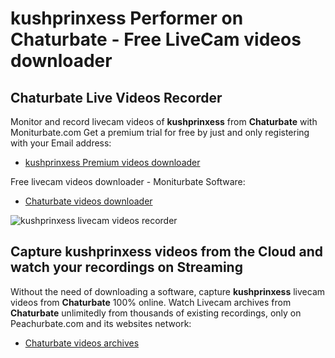 # kushprinxess Performer on Chaturbate - Free LiveCam videos downloader

## Chaturbate Live Videos Recorder

Monitor and record livecam videos of **kushprinxess** from **Chaturbate** with Moniturbate.com
Get a premium trial for free by just and only registering with your Email address:
* [kushprinxess Premium videos downloader](https://moniturbate.com/request-demo-licence-key.html)

Free livecam videos downloader - Moniturbate Software:
* [Chaturbate videos downloader](https://moniturbate.com/moniturbate-download-software.html)

![kushprinxess livecam videos recorder](https://peachurnet.com/templates/moniturbate-software.png)


## Capture kushprinxess videos from the Cloud and watch your recordings on Streaming

Without the need of downloading a software, capture **kushprinxess** livecam videos from **Chaturbate** 100% online.
Watch Livecam archives from **Chaturbate** unlimitedly from thousands of existing recordings, only on Peachurbate.com and its websites network:
* [Chaturbate videos archives](https://peachurnet.com/)